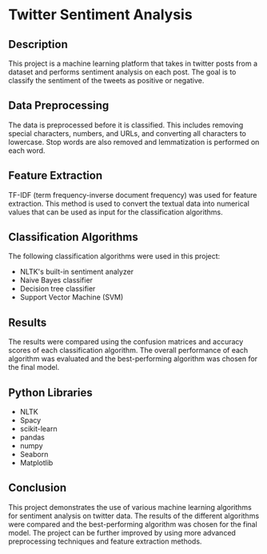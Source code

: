# Twitter Sentiment Analysis

## Description
This project is a machine learning platform that takes in twitter posts from a dataset and performs sentiment analysis on each post. The goal is to classify the sentiment of the tweets as positive or negative. 

## Data Preprocessing
The data is preprocessed before it is classified. This includes removing special characters, numbers, and URLs, and converting all characters to lowercase. Stop words are also removed and lemmatization is performed on each word. 

## Feature Extraction
TF-IDF (term frequency-inverse document frequency) was used for feature extraction. This method is used to convert the textual data into numerical values that can be used as input for the classification algorithms.

## Classification Algorithms
The following classification algorithms were used in this project:
- NLTK's built-in sentiment analyzer
- Naive Bayes classifier
- Decision tree classifier
- Support Vector Machine (SVM)

## Results
The results were compared using the confusion matrices and accuracy scores of each classification algorithm. The overall performance of each algorithm was evaluated and the best-performing algorithm was chosen for the final model.


## Python Libraries
- NLTK
- Spacy
- scikit-learn
- pandas
- numpy
- Seaborn
- Matplotlib

## Conclusion
This project demonstrates the use of various machine learning algorithms for sentiment analysis on twitter data. The results of the different algorithms were compared and the best-performing algorithm was chosen for the final model. The project can be further improved by using more advanced preprocessing techniques and feature extraction methods.

